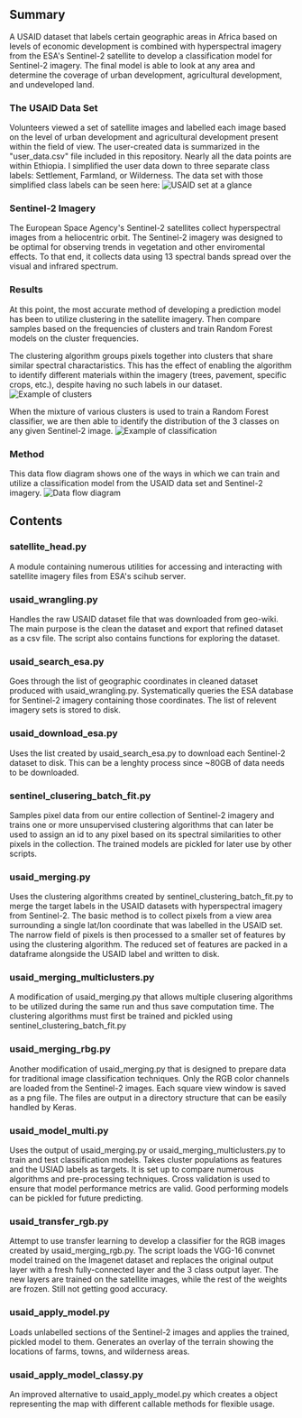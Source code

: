 ## Summary
A USAID dataset that labels certain geographic areas in Africa based on levels of economic development is combined with hyperspectral imagery from the ESA's Sentinel-2 satellite to develop a classification model for Sentinel-2 imagery. The final model is able to look at any area and determine the coverage of urban development, agricultural development, and undeveloped land.

### The USAID Data Set
Volunteers viewed a set of satellite images and labelled each image based on the level of urban development and agricultural development present within the field of view. The user-created data is summarized in the "user_data.csv" file included in this repository. Nearly all the data points are within Ethiopia. I simplified the user data down to three separate class labels: Settlement, Farmland, or Wilderness. The data set with those simplified class labels can be seen here:
![USAID set at a glance](USAID_user_data.png)

### Sentinel-2 Imagery
The European Space Agency's Sentinel-2 satellites collect hyperspectral images from a heliocentric orbit. The Sentinel-2 imagery was designed to be optimal for observing trends in vegetation and other enviromental effects. To that end, it collects data using 13 spectral bands spread over the visual and infrared spectrum.

### Results
At this point, the most accurate method of developing a prediction model has been to utilize clustering in the satellite imagery. Then compare samples based on the frequencies of clusters and train Random Forest models on the cluster frequencies.

The clustering algorithm groups pixels together into clusters that share similar spectral charactaristics. This has the effect of enabling the algorithm to identify different materials within the imagery (trees, pavement, specific crops, etc.), despite having no such labels in our dataset. 
![Example of clusters](clustering_example.png)

When the mixture of various clusters is used to train a Random Forest classifier, we are then able to identify the distribution of the 3 classes on any given Sentinel-2 image.
![Example of classification](classification_results.png)

### Method
This data flow diagram shows one of the ways in which we can train and utilize a classification model from the USAID data set and Sentinel-2 imagery.
![Data flow diagram](Dataflow.png)


## Contents
### satellite_head.py
A module containing numerous utilities for accessing and interacting with satellite imagery files from ESA's scihub server.

### usaid_wrangling.py
Handles the raw USAID dataset file that was downloaded from geo-wiki. The main purpose is the clean the dataset and export that refined dataset as a csv file. The script also contains functions for exploring the dataset.

### usaid_search_esa.py
Goes through the list of geographic coordinates in cleaned dataset produced with usaid_wrangling.py. Systematically queries the ESA database for Sentinel-2 imagery containing those coordinates. The list of relevent imagery sets is stored to disk.

### usaid_download_esa.py
Uses the list created by usaid_search_esa.py to download each Sentinel-2 dataset to disk. This can be a lenghty process since ~80GB of data needs to be downloaded.

### sentinel_clusering_batch_fit.py
Samples pixel data from our entire collection of Sentinel-2 imagery and trains one or more unsupervised clustering algorithms that can later be used to assign an id to any pixel based on its spectral similarities to other pixels in the collection. The trained models are pickled for later use by other scripts.

### usaid_merging.py
Uses the clustering algorithms created by sentinel_clustering_batch_fit.py to merge the target labels in the USAID datasets with hyperspectral imagery from Sentinel-2. The basic method is to collect pixels from a view area surrounding a single lat/lon coordinate that was labelled in the USAID set. The narrow field of pixels is then processed to a smaller set of features by using the clustering algorithm. The reduced set of features are packed in a dataframe alongside the USAID label and written to disk. 

### usaid_merging_multiclusters.py
A modification of usaid_merging.py that allows multiple clusering algorithms to be utilized during the same run and thus save computation time. The clustering algorithms must first be trained and pickled using sentinel_clustering_batch_fit.py

### usaid_merging_rbg.py
Another modification of usaid_merging.py that is designed to prepare data for traditional image classification techniques. Only the RGB color channels are loaded from the Sentinel-2 images. Each square view window is saved as a png file. The files are output in a directory structure that can be easily handled by Keras.

### usaid_model_multi.py
Uses the output of usaid_merging.py or usaid_merging_multiclusters.py to train and test classification models. Takes cluster populations as features and the USIAD labels as targets. It is set up to compare numerous algorithms and pre-processing techniques. Cross validation is used to ensure that model performance metrics are valid. Good performing models can be pickled for future predicting.
	
### usaid_transfer_rgb.py
Attempt to use transfer learning to develop a classifier for the RGB images created by usaid_merging_rgb.py. The script loads the VGG-16 convnet model trained on the Imagenet dataset and replaces the original output layer with a fresh fully-connected layer and the 3 class output layer. The new layers are trained on the satellite images, while the rest of the weights are frozen. Still not getting good accuracy.

### usaid_apply_model.py
Loads unlabelled sections of the Sentinel-2 images and applies the trained, pickled model to them. Generates an overlay of the terrain showing the locations of farms, towns, and wilderness areas.

### usaid_apply_model_classy.py
An improved alternative to usaid_apply_model.py which creates a object representing the map with different callable methods for flexible usage.

